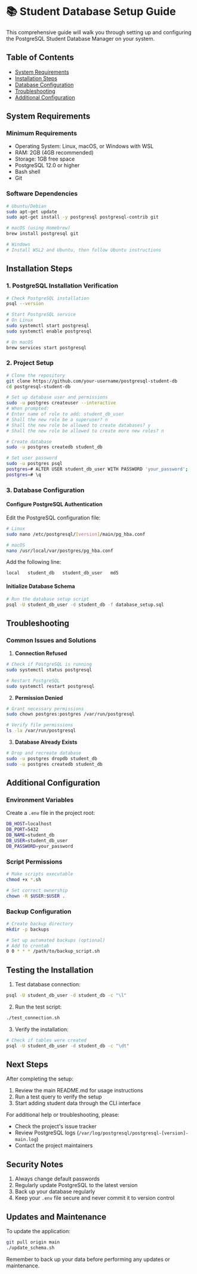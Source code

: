 # 📚 Student Database Setup Guide

This comprehensive guide will walk you through setting up and configuring the PostgreSQL Student Database Manager on your system.

## Table of Contents
- [System Requirements](#system-requirements)
- [Installation Steps](#installation-steps)
- [Database Configuration](#database-configuration)
- [Troubleshooting](#troubleshooting)
- [Additional Configuration](#additional-configuration)

## System Requirements

### Minimum Requirements
- Operating System: Linux, macOS, or Windows with WSL
- RAM: 2GB (4GB recommended)
- Storage: 1GB free space
- PostgreSQL 12.0 or higher
- Bash shell
- Git

### Software Dependencies
```bash
# Ubuntu/Debian
sudo apt-get update
sudo apt-get install -y postgresql postgresql-contrib git

# macOS (using Homebrew)
brew install postgresql git

# Windows
# Install WSL2 and Ubuntu, then follow Ubuntu instructions
```

## Installation Steps

### 1. PostgreSQL Installation Verification
```bash
# Check PostgreSQL installation
psql --version

# Start PostgreSQL service
# On Linux
sudo systemctl start postgresql
sudo systemctl enable postgresql

# On macOS
brew services start postgresql
```

### 2. Project Setup
```bash
# Clone the repository
git clone https://github.com/your-username/postgresql-student-db
cd postgresql-student-db

# Set up database user and permissions
sudo -u postgres createuser --interactive
# When prompted:
# Enter name of role to add: student_db_user
# Shall the new role be a superuser? n
# Shall the new role be allowed to create databases? y
# Shall the new role be allowed to create more new roles? n

# Create database
sudo -u postgres createdb student_db

# Set user password
sudo -u postgres psql
postgres=# ALTER USER student_db_user WITH PASSWORD 'your_password';
postgres=# \q
```

### 3. Database Configuration

#### Configure PostgreSQL Authentication
Edit the PostgreSQL configuration file:
```bash
# Linux
sudo nano /etc/postgresql/[version]/main/pg_hba.conf

# macOS
nano /usr/local/var/postgres/pg_hba.conf
```

Add the following line:
```
local   student_db   student_db_user   md5
```

#### Initialize Database Schema
```bash
# Run the database setup script
psql -U student_db_user -d student_db -f database_setup.sql
```

## Troubleshooting

### Common Issues and Solutions

1. **Connection Refused**
```bash
# Check if PostgreSQL is running
sudo systemctl status postgresql

# Restart PostgreSQL
sudo systemctl restart postgresql
```

2. **Permission Denied**
```bash
# Grant necessary permissions
sudo chown postgres:postgres /var/run/postgresql

# Verify file permissions
ls -la /var/run/postgresql
```

3. **Database Already Exists**
```bash
# Drop and recreate database
sudo -u postgres dropdb student_db
sudo -u postgres createdb student_db
```

## Additional Configuration

### Environment Variables
Create a `.env` file in the project root:
```bash
DB_HOST=localhost
DB_PORT=5432
DB_NAME=student_db
DB_USER=student_db_user
DB_PASSWORD=your_password
```

### Script Permissions
```bash
# Make scripts executable
chmod +x *.sh

# Set correct ownership
chown -R $USER:$USER .
```

### Backup Configuration
```bash
# Create backup directory
mkdir -p backups

# Set up automated backups (optional)
# Add to crontab
0 0 * * * /path/to/backup_script.sh
```

## Testing the Installation

1. Test database connection:
```bash
psql -U student_db_user -d student_db -c "\l"
```

2. Run the test script:
```bash
./test_connection.sh
```

3. Verify the installation:
```bash
# Check if tables were created
psql -U student_db_user -d student_db -c "\dt"
```

## Next Steps

After completing the setup:
1. Review the main README.md for usage instructions
2. Run a test query to verify the setup
3. Start adding student data through the CLI interface

For additional help or troubleshooting, please:
- Check the project's issue tracker
- Review PostgreSQL logs (`/var/log/postgresql/postgresql-[version]-main.log`)
- Contact the project maintainers

## Security Notes

1. Always change default passwords
2. Regularly update PostgreSQL to the latest version
3. Back up your database regularly
4. Keep your `.env` file secure and never commit it to version control

## Updates and Maintenance

To update the application:
```bash
git pull origin main
./update_schema.sh
```

Remember to back up your data before performing any updates or maintenance.